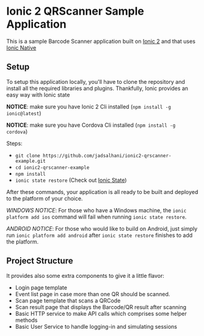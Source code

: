 # Ionic 2 QRScanner Sample Application

This is a sample Barcode Scanner application built on [Ionic 2](https://github.com/driftyco/ionic) and that uses [Ionic Native](https://github.com/driftyco/ionic-native)

## Setup

To setup this application locally, you'll have to clone the repository and install all the required libraries and plugins. Thankfully, Ionic provides an easy way with Ionic state

__NOTICE__: make sure you have Ionic 2 Cli installed (`npm install -g ionic@latest`)

__NOTICE__: make sure you have Cordova Cli installed (`npm install -g cordova`)

Steps:

- `git clone https://github.com/jadsalhani/ionic2-qrscanner-example.git`
- `cd ionic2-qrscanner-example`
- `npm install`
- `ionic state restore` (Check out [Ionic State](https://github.com/driftyco/ionic-cli#ionic-state))

After these commands, your application is all ready to be built and deployed to the platform of your choice.

_WINDOWS NOTICE_: For those who have a Windows machine, the `ionic platform add ios` command will fail when running `ionic state restore`.

_ANDROID NOTICE_: For those who would like to build on Android, just simply run `ionic platform add android` after `ionic state restore` finishes to add the platform.

## Project Structure

It provides also some extra components to give it a little flavor:
- Login page template
- Event list page in case more than one QR should be scanned.
- Scan page template that scans a QRCode
- Scan result page that displays the Barcode/QR result after scanning
- Basic HTTP service to make API calls which comprises some helper methods
- Basic User Service to handle logging-in and simulating sessions
